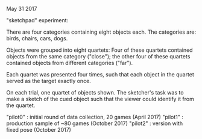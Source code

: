 May 31 2017

"sketchpad" experiment:

There are four categories containing eight objects each. 
The categories are: birds, chairs, cars, dogs. 

Objects were grouped into eight quartets:
Four of these quartets contained objects from the same category ("close");
the other four of these quartets contained objects from different categories ("far").

Each quartet was presented four times, such that each object in the quartet served as the target exactly once. 

On each trial, one quartet of objects shown. The sketcher's task was to make a sketch of the cued object such that the viewer could identify it from the quartet. 

"pilot0" : initial round of data collection, 20 games (April 2017)
"pilot1" : production sample of ~80 games (October 2017)
"pilot2" : version with fixed pose (October 2017) 
